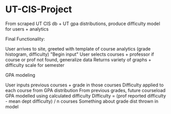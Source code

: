 # UT-CIS-Project
From scraped UT CIS db + UT gpa distributions, produce difficulty model for users + analytics


Final Functionality:

User arrives to site, greeted with template of course analytics (grade histogram, difficulty)
"Begin input"
User selects courses + professor
  if course or prof not found, generalize data
Returns variety of graphs + difficulty scale for semester


GPA modeling

User inputs previous courses + grade in those courses
Difficulty applied to each course from GPA distribution
From previous grades, future courseload GPA modelled using calculated difficulty
  Difficulty = (prof reported difficulty - mean dept difficulty) / n courses
  Something about grade dist thrown in model

